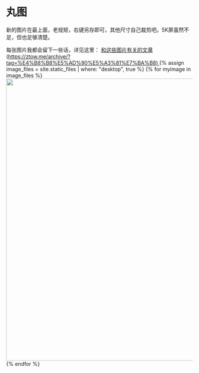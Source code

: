 # 丸图


新的图片在最上面，老规矩，右键另存即可，其他尺寸自己裁剪吧。5K屏虽然不足，但也足够清楚。

每张图片我都会留下一些话，详见这里：
[和这些图片有关的文章]()([https://ztow.me/archive/?tag=%E4%B8%B8%E5%AD%90%E5%A3%81%E7%BA%B8)
]()
{% assign image\_files = site.static\_files | where: "desktop", true %}
{% for myimage in image\_files %}
<img src="{{ myimage.path }}" width="760px">
<br>
{% endfor %}

